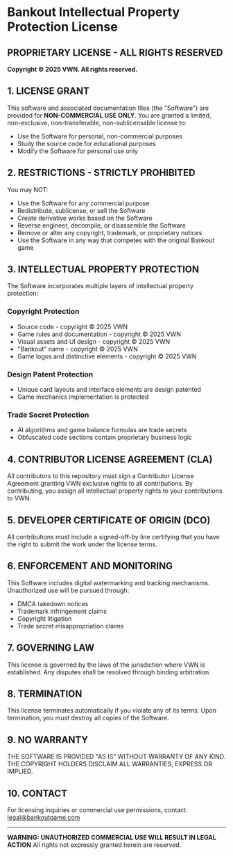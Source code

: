 # Bankout Intellectual Property Protection License

## PROPRIETARY LICENSE - ALL RIGHTS RESERVED

**Copyright © 2025 VWN. All rights reserved.**

## 1. LICENSE GRANT
This software and associated documentation files (the "Software") are provided for **NON-COMMERCIAL USE ONLY**. You are granted a limited, non-exclusive, non-transferable, non-sublicensable license to:

- Use the Software for personal, non-commercial purposes
- Study the source code for educational purposes
- Modify the Software for personal use only

## 2. RESTRICTIONS - STRICTLY PROHIBITED
You may NOT:

- Use the Software for any commercial purpose
- Redistribute, sublicense, or sell the Software
- Create derivative works based on the Software
- Reverse engineer, decompile, or disassemble the Software
- Remove or alter any copyright, trademark, or proprietary notices
- Use the Software in any way that competes with the original Bankout game

## 3. INTELLECTUAL PROPERTY PROTECTION
The Software incorporates multiple layers of intellectual property protection:

### Copyright Protection
- Source code - copyright © 2025 VWN
- Game rules and documentation - copyright © 2025 VWN  
- Visual assets and UI design - copyright © 2025 VWN
- "Bankout" name - copyright © 2025 VWN
- Game logos and distinctive elements - copyright © 2025 VWN

<!-- ### Trademark Protection
- "Bankout"™ is a registered trademark
- Game logos and distinctive elements are protected trademarks -->

### Design Patent Protection
- Unique card layouts and interface elements are design patented
- Game mechanics implementation is protected

### Trade Secret Protection
- AI algorithms and game balance formulas are trade secrets
- Obfuscated code sections contain proprietary business logic

## 4. CONTRIBUTOR LICENSE AGREEMENT (CLA)
All contributors to this repository must sign a Contributor License Agreement granting VWN exclusive rights to all contributions. By contributing, you assign all intellectual property rights to your contributions to VWN.

## 5. DEVELOPER CERTIFICATE OF ORIGIN (DCO)
All contributions must include a signed-off-by line certifying that you have the right to submit the work under the license terms.

## 6. ENFORCEMENT AND MONITORING
This Software includes digital watermarking and tracking mechanisms. Unauthorized use will be pursued through:

- DMCA takedown notices
- Trademark infringement claims
- Copyright litigation
- Trade secret misappropriation claims

## 7. GOVERNING LAW
This license is governed by the laws of the jurisdiction where VWN is established. Any disputes shall be resolved through binding arbitration.

## 8. TERMINATION
This license terminates automatically if you violate any of its terms. Upon termination, you must destroy all copies of the Software.

## 9. NO WARRANTY
THE SOFTWARE IS PROVIDED "AS IS" WITHOUT WARRANTY OF ANY KIND. THE COPYRIGHT HOLDERS DISCLAIM ALL WARRANTIES, EXPRESS OR IMPLIED.

## 10. CONTACT
For licensing inquiries or commercial use permissions, contact: legal@bankoutgame.com

---
**WARNING: UNAUTHORIZED COMMERCIAL USE WILL RESULT IN LEGAL ACTION**
All rights not expressly granted herein are reserved.